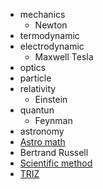 
* mechanics
  * Newton
* termodynamic
* electrodynamic
  * Maxwell Tesla
* optics
* particle
* relativity
  * Einstein
* quantun
  * Feynman
* astronomy
* [Astro math](http://www.danfleisch.com/sgmoa/)
* Bertrand Russell
* [Scientific method](https://en.m.wikipedia.org/wiki/Scientific_method)
* [TRIZ](https://en.m.wikipedia.org/wiki/TRIZ)
  
